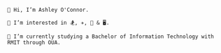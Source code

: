 

    👋 Hi, I’m Ashley O'Connor.

    👀 I’m interested in 🏂, ✈️, 🎵 & 🖥️.

    🌱 I’m currently studying a Bachelor of Information Technology with RMIT through OUA.


